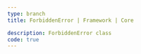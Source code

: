```yaml
---
type: branch
title: ForbiddenError | Framework | Core

description: ForbiddenError class
code: true
---
```

<RedirectToFirstChild />
